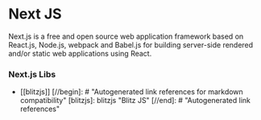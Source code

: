 # Next JS

Next.js is a free and open source web application framework based on React.js, Node.js, webpack and Babel.js for building server-side rendered and/or static web applications using React.

### Next.js Libs

- [[blitzjs]]
  [//begin]: # "Autogenerated link references for markdown compatibility"
  [blitzjs]: blitzjs "Blitz JS"
  [//end]: # "Autogenerated link references"
